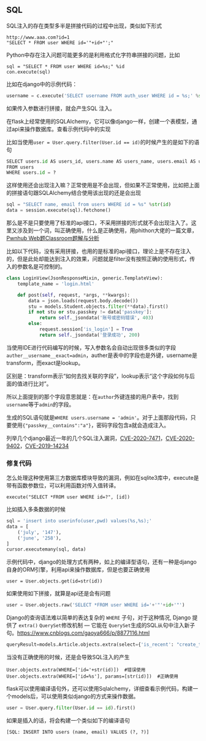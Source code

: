 ## SQL

SQL注入的存在类型多半是拼接代码的过程中出现，类似如下形式
```
http://www.aaa.com?id=1
"SELECT * FROM user WHERE id='"+id+"';"
```
Python中存在注入问题可能更多的是利用格式化字符串拼接的问题，比如
```
sql = "SELECT * FROM user WHERE id=%s;" %id
con.execute(sql)
```

比如在django中的示例代码：

```Python
username = c.execute('SELECT username FROM auth_user WHERE id = %s;' %str(id)).fetchall()
```

如果传入参数进行拼接，就会产生SQL 注入。

在flask上经常使用的SQLAlchemy，它可以像django一样，创建一个表模型，通过api来操作数据库。查看示例代码中的实现

比如当使用`user = User.query.filter(User.id == id)`的时候产生的是如下的语句

```Python
SELECT users.id AS users_id, users.name AS users_name, users.email AS users_email
FROM users
WHERE users.id = ?
```

这样使用还会出现注入嘛？正常使用是不会出现，但如果不正常使用，比如把上面的拼接语句跟SQLAlchemy结合使用该出现的还是会出现

```Python
sql = "SELECT name, email from users WHERE id = %s" %str(id)
data = session.execute(sql).fetchone()
```

那么是不是只要使用了标准的api接口，不采用拼接的形式就不会出现注入了。这里又涉及到一个词，叫正确使用，什么是正确使用，用phithon大佬的一篇文章，[Pwnhub Web题Classroom题解与分析](https://www.leavesongs.com/PENETRATION/pwnhub-web-classroom-django-sql-injection.html)

比如以下代码，没有采用拼接，也用的是标准的api接口，理论上是不存在注入的，但是此处却能达到注入的效果，问题就是filter没有按照正确的使用形式，传入的参数名是可控制的。

```Python
class LoginView(JsonResponseMixin, generic.TemplateView):
    template_name = 'login.html'

    def post(self, request, *args, **kwargs):
        data = json.loads(request.body.decode())
        stu = models.Student.objects.filter(**data).first()
        if not stu or stu.passkey != data['passkey']:
            return self._jsondata('账号或密码错误', 403)
        else:
            request.session['is_login'] = True
            return self._jsondata('登录成功', 200)
```

当使用IDE进行代码编写的时候，写入参数名会自动出现很多类似的字段`auther__username__exact=admin`，auther是表中的字段也是外键，username是transform，而exact是lookup。

区别是：transform表示“如何去找关联的字段”，lookup表示“这个字段如何与后面的值进行比对”。

所以上面提到的那个字段意思就是：在`author`外键连接的用户表中，找到`username`等于`admin`的字段。

生成的SQL语句就是`WHERE users.username = 'admin'`。对于上面那段代码，只要使用`{"passkey__contains":"a"}`，密码字段包含a就会造成注入。

列举几个django最近一年的几个SQL注入漏洞，[CVE-2020-7471](https://xz.aliyun.com/t/7218)，[CVE-2020-9402](https://xz.aliyun.com/t/7403)，[CVE-2019-14234](https://xz.aliyun.com/t/5896)

### 修复代码


怎么处理这种使用第三方数据库模块导致的漏洞，例如在sqlite3库中，execute是带有函数参数位，可以利用函数对传入值转译。
```
execute("SELECT *FROM user WHERE id=?", [id])
```
比如插入多条数据的时候
```Python
sql = 'insert into userinfo(user,pwd) values(%s,%s);'
data = [
    ('july', '147'),
    ('june', '258'),
]
cursor.executemany(sql, data)
```

示例代码中，django的处理方式有两种，如上的编译型语句，还有一种是django自身的ORM引擎，利用api来操作数据库，但是也要正确使用

```
user = User.objects.get(id=str(id))
```

如果使用如下拼接，就算是api还是会有问题

```Python
user = User.objects.raw('SELECT *FROM user WHERE id='+'"'+id+'"')
```

Django的查询语法难以简单的表达复杂的 `WHERE` 子句，对于这种情况, Django 提供了 `extra()` `QuerySet`修改机制 — 它能在 `QuerySet`生成的SQL从句中注入新子句。https://www.cnblogs.com/gaoya666/p/8877116.html

```Python
queryResult=models.Article.objects.extra(select={'is_recent': "create_time > '2018-04-18'"})
```

当没有正确使用的时候，还是会导致SQL注入的产生

```
User.objects.extra(WHERE=['id='+str(id)])  #错误使用
User.objects.extra(WHERE=['id=%s'], params=[str(id)])  #正确使用
```

flask可以使用编译语句外，还可以使用Sqlalchemy，详细查看示例代码，构建一个models后，可以使用类似django的方式来操作数据。

```Python
user = User.query.filter(User.id == id).first()
```

如果是插入的话，将会构建一个类似如下的编译语句

```
[SQL: INSERT INTO users (name, email) VALUES (?, ?)]
```

